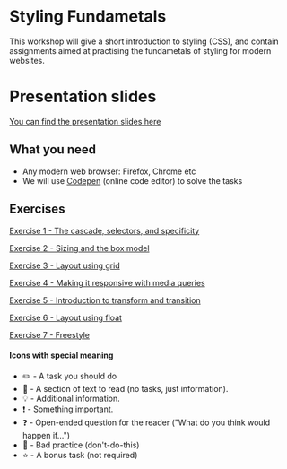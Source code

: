 # Styling Fundametals

This workshop will give a short introduction to styling (CSS), and contain assignments aimed at practising the fundametals of styling for modern websites.

# Presentation slides
[You can find the presentation slides here](https://docs.google.com/presentation/d/1w8oZIHc2-LqRq88wn01X8xO29k_H2-bFZkuGQq-KFrM/edit?usp=sharing)

## What you need

- Any modern web browser: Firefox, Chrome etc
- We will use [Codepen](https://codepen.io/) (online code editor) to solve the tasks

## Exercises

[Exercise 1 - The cascade, selectors, and specificity](exercise-1/readme.md)

[Exercise 2 - Sizing and the box model](exercise-2/readme.md)

[Exercise 3 - Layout using grid](exercise-3/readme.md)

[Exercise 4 - Making it responsive with media queries](exercise-4/readme.md)

[Exercise 5 - Introduction to transform and transition](exercise-5/readme.md)

[Exercise 6 - Layout using float](exercise-6/readme.md)

[Exercise 7 - Freestyle](exercise-7/readme.md)


#### Icons with special meaning

- :pencil2: - A task you should do
- :book: - A section of text to read (no tasks, just information).
- :bulb: - Additional information.
- :exclamation: - Something important.
- :question: - Open-ended question for the reader ("What do you think would happen if...")
- :poop: - Bad practice (don't-do-this)
- :star: - A bonus task (not required)
